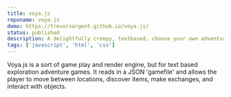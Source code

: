```yaml
---
title: voya.js
reponame: voya.js
demo: https://trevorsargent.github.io/voya.js/
status: published
description: A delightfully creepy, textbased, choose your own adventure
tags: ['javascript', 'html', 'css']
---
```


Voya.js is a sort of game play and render engine, but for text based exploration adventure games. It reads in a JSON 'gamefile' and allows the player to move between locations, discover items, make exchanges, and interact with objects. 